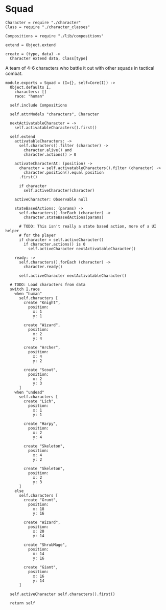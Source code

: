 Squad
=====

    Character = require "./character"
    Class = require "./character_classes"

    Compositions = require "./lib/compositions"

    extend = Object.extend

    create = (type, data) ->
      Character extend data, Class[type]

A team of 4-6 characters who battle it out with other squads in tactical combat.

    module.exports = Squad = (I={}, self=Core(I)) ->
      Object.defaults I,
        characters: []
        race: "human"

      self.include Compositions

      self.attrModels "characters", Character

      nextActivatableCharacter = ->
        self.activatableCharacters().first()

      self.extend
        activatableCharacters: ->
          self.characters().filter (character) ->
            character.alive() and
            character.actions() > 0

        activateCharacterAt: (position) ->
          character = self.activatableCharacters().filter (character) ->
            character.position().equal position
          .first()

          if character
            self.activeCharacter(character)

        activeCharacter: Observable null

        stateBasedActions: (params) ->
          self.characters().forEach (character) ->
            character.stateBasedActions(params)

          # TODO: This isn't really a state based action, more of a UI helper
          # for the player
          if character = self.activeCharacter()
            if character.actions() is 0
              self.activeCharacter nextActivatableCharacter()

        ready: ->
          self.characters().forEach (character) ->
            character.ready()

          self.activeCharacter nextActivatableCharacter()

      # TODO: Load characters from data
      switch I.race
        when "human"
          self.characters [
            create "Knight",
              position:
                x: 1
                y: 1

            create "Wizard",
              position:
                x: 2
                y: 4

            create "Archer",
              position:
                x: 4
                y: 2

            create "Scout",
              position:
                x: 2
                y: 3
          ]
        when "undead"
          self.characters [
            create "Lich",
              position:
                x: 1
                y: 1

            create "Harpy",
              position:
                x: 2
                y: 4

            create "Skeleton",
              position:
                x: 4
                y: 2

            create "Skeleton",
              position:
                x: 2
                y: 3
          ]
        else
          self.characters [
            create "Grunt",
              position:
                x: 18
                y: 16

            create "Wizard",
              position:
                x: 20
                y: 14

            create "ShrubMage",
              position:
                x: 14
                y: 16

            create "Giant",
              position:
                x: 16
                y: 14
          ]

      self.activeCharacter self.characters().first()

      return self
